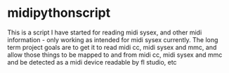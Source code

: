 # midipythonscript
This is a script I have started for reading midi sysex, and other midi information - only working as intended for midi sysex currently. The long term project goals are to get it to read midi cc, midi sysex and mmc, and allow those things to be mapped to and from midi cc, midi sysex and mmc and be detected as a midi device readable by fl studio, etc
